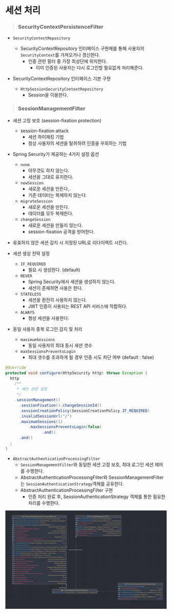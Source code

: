 # 세션 처리

> ### SecurityContextPersistenceFilter

- `SecurityContextRepository`
  - SecurityContextRepository 인터페이스 구현체를 통해 사용자의 `SecurityContext`를 가져오거나 갱신한다.
    - 인증 관련 필터 중 가장 최상단에 위치한다.
      - 이미 인증된 사용자는 다시 로그인할 필요없게 처리해준다.


- SecurityContextRepository 인터페이스 기본 구현
  - `HttpSessionSecurityContextRepository`
    - Session을 이용한다.


> ### SessionManagementFilter

- 세션 고정 보호 (session-fixation protection)
  - session-fixation attack
    - 세션 하이재킹 기법
    - 정상 사용자의 세션을 탈취하려 인증을 우회하는 기법


- Spring Security가 제공하는 4가지 설정 옵션
  - `none`
    - 아무것도 하지 않는다.
    - 세션을 그대로 유지한다.
  - `newSession`
    - 새로운 세션을 만든다,.
    - 기존 데이터는 복제하지 않는다.
  - `migrateSession`
    - 새로운 세션을 만든다.
    - 데이터를 모두 복제한다.
  - `changeSession`
    - 새로운 세션을 만들지 않는다.
    - session-fixation 공격을 방어한다.


- 유효하지 않은 세션 감지 시 지정된 URL로 리다이렉트 시킨다.


- 세션 생성 전략 설정
  - `IF_REQUIRED`
    - 필요 시 생성한다. (default)
  - `NEVER`
    - Spring Security에서 세션을 생성하지 않는다.
    - 세션이 존재하면 사용은 한다.
  - `STATELESS`
    - 세션을 완전히 사용하지 않는다.
    - JWT 인증이 사용되는 REST API 서비스에 적합하다.
  - `ALWAYS`
    - 항상 세션을 사용한다.


- 동일 사용자 중복 로그인 감지 및 처리
  - `maximumSessions`
    - 동일 사용자의 최대 동시 세션 갯수
  - `maxSessionsPreventsLogin`
    - 최대 갯수를 초과하게 될 경우 인증 시도 차단 여부 (default : false)

```java
@Override
protected void configure(HttpSecurity http) throws Exception {
  http
    /**
     * 세션 관련 설정
     */
    .sessionManagement()
      .sessionFixation().changeSessionId()
      .sessionCreationPolicy(SessionCreationPolicy.IF_REQUIRED)
      .invalidSessionUrl("/")
      .maximumSessions(1)
	      .maxSessionsPreventsLogin(false)
				.and()
      .and()
  ;
}
```

- `AbstractAuthenticationProcessingFilter`
  - `SessionManagementFilter`와 동일한 세션 고정 보호, 최대 로그인 세션 제어를 수행한다.
  - AbstractAuthenticationProcessingFilter와 SessionManagementFilter는 `SessionAuthenticationStrategy`객체를 공유한다.
  - AbstractAuthenticationProcessingFilter 구현
    - 인증 처리 완료 후, SessionAuthenticationStrategy 객체를 통한 필요한 처리를 수행한다.

![img.png](image/img.png)